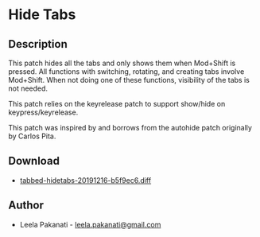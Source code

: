 Hide Tabs
=====

Description
-----------
This patch hides all the tabs and only shows them when Mod+Shift is pressed.
All functions with switching, rotating, and creating tabs involve Mod+Shift.
When not doing one of these functions, visibility of the tabs is not needed.

This patch relies on the keyrelease patch to support show/hide on 
keypress/keyrelease.

This patch was inspired by and borrows from the autohide patch originally 
by Carlos Pita.

Download
--------
* [tabbed-hidetabs-20191216-b5f9ec6.diff](tabbed-hidetabs-20191216-b5f9ec6.diff)

Author
------
* Leela Pakanati - <leela.pakanati@gmail.com>
